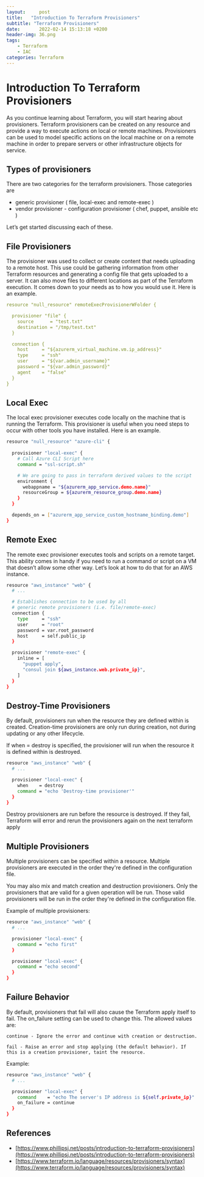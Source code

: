 ```yaml
---
layout:     post
title:   "Introduction To Terraform Provisioners"
subtitle: "Terraform Provisioners"
date:       2022-02-14 15:13:18 +0200
header-img: 36.png
tags:
    - Terraform
    - IAC
categories: Terraform
---
```


<h1> Introduction To Terraform Provisioners </h1>

As you continue learning about Terraform, you will start hearing about provisioners. Terraform provisioners can be created on any resource and provide a way to execute actions on local or remote machines. Provisioners can be used to model specific actions on the local machine or on a remote machine in order to prepare servers or other infrastructure objects for service.

<h2> Types of provisioners </h2>

There are two categories for the terraform provisioners. Those categories are 

- generic provisioner ( file, local-exec and remote-exec )
- vendor provisioner - configuration provisioner ( chef, puppet, ansible etc )

Let’s get started discussing each of these.

<h2> File Provisioners </h2>

The provisioner was used to collect or create content that needs uploading to a remote host. This use could be gathering information from other Terraform resources and generating a config file that gets uploaded to a server. It can also move files to different locations as part of the Terraform execution. It comes down to your needs as to how you would use it. Here is an example.

```yaml
resource "null_resource" remoteExecProvisionerWFolder {

  provisioner "file" {
    source      = "test.txt"
    destination = "/tmp/test.txt"
  }

  connection {
    host     = "${azurerm_virtual_machine.vm.ip_address}"
    type     = "ssh"
    user     = "${var.admin_username}"
    password = "${var.admin_password}"
    agent    = "false"
  }
}
```
<h2> Local Exec </h2>

The local exec provisioner executes code locally on the machine that is running the Terraform. This provisioner is useful when you need steps to occur with other tools you have installed. Here is an example.

```bash
resource "null_resource" "azure-cli" {
  
  provisioner "local-exec" {
    # Call Azure CLI Script here
    command = "ssl-script.sh"

    # We are going to pass in terraform derived values to the script
    environment {
      webappname = "${azurerm_app_service.demo.name}"
      resourceGroup = ${azurerm_resource_group.demo.name}
    }
  }

  depends_on = ["azurerm_app_service_custom_hostname_binding.demo"]
}
```
<h2> Remote Exec </h2>

The remote exec provisioner executes tools and scripts on a remote target. This ability comes in handy if you need to run a command or script on a VM that doesn’t allow some other way. Let’s look at how to do that for an AWS instance.

```bash
resource "aws_instance" "web" {
  # ...

  # Establishes connection to be used by all
  # generic remote provisioners (i.e. file/remote-exec)
  connection {
    type     = "ssh"
    user     = "root"
    password = var.root_password
    host     = self.public_ip
  }

  provisioner "remote-exec" {
    inline = [
      "puppet apply",
      "consul join ${aws_instance.web.private_ip}",
    ]
  }
}
```
<h2> Destroy-Time Provisioners </h2>

By default, provisioners run when the resource they are defined within is created. Creation-time provisioners are only run during creation, not during updating or any other lifecycle.

If when = destroy is specified, the provisioner will run when the resource it is defined within is destroyed.

```bash
resource "aws_instance" "web" {
  # ...

  provisioner "local-exec" {
    when    = destroy
    command = "echo 'Destroy-time provisioner'"
  }
}
```

Destroy provisioners are run before the resource is destroyed. If they fail, Terraform will error and rerun the provisioners again on the next terraform apply

<h2> Multiple Provisioners </h2>

Multiple provisioners can be specified within a resource. Multiple provisioners are executed in the order they're defined in the configuration file.

You may also mix and match creation and destruction provisioners. Only the provisioners that are valid for a given operation will be run. Those valid provisioners will be run in the order they're defined in the configuration file.

Example of multiple provisioners:

```bash
resource "aws_instance" "web" {
  # ...

  provisioner "local-exec" {
    command = "echo first"
  }

  provisioner "local-exec" {
    command = "echo second"
  }
}
```
<h2> Failure Behavior </h2>

By default, provisioners that fail will also cause the Terraform apply itself to fail. The on_failure setting can be used to change this. The allowed values are:

    continue - Ignore the error and continue with creation or destruction.

    fail - Raise an error and stop applying (the default behavior). If this is a creation provisioner, taint the resource.

Example:

```bash
resource "aws_instance" "web" {
  # ...

  provisioner "local-exec" {
    command    = "echo The server's IP address is ${self.private_ip}"
    on_failure = continue
  }
}
```

<h2> References </h2>

- [https://www.phillipsj.net/posts/introduction-to-terraform-provisioners](https://www.phillipsj.net/posts/introduction-to-terraform-provisioners)
- [https://www.terraform.io/language/resources/provisioners/syntax](https://www.terraform.io/language/resources/provisioners/syntax)
